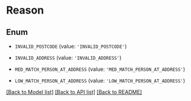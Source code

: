 # Reason


## Enum

* `INVALID_POSTCODE` (value: `'INVALID_POSTCODE'`)

* `INVALID_ADDRESS` (value: `'INVALID_ADDRESS'`)

* `MED_MATCH_PERSON_AT_ADDRESS` (value: `'MED_MATCH_PERSON_AT_ADDRESS'`)

* `LOW_MATCH_PERSON_AT_ADDRESS` (value: `'LOW_MATCH_PERSON_AT_ADDRESS'`)

[[Back to Model list]](../README.md#documentation-for-models) [[Back to API list]](../README.md#documentation-for-api-endpoints) [[Back to README]](../README.md)


